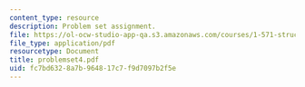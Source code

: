 ```yaml
---
content_type: resource
description: Problem set assignment.
file: https://ol-ocw-studio-app-qa.s3.amazonaws.com/courses/1-571-structural-analysis-and-control-spring-2004/fc7bd6328a7b964817c7f9d7097b2f5e_problemset4.pdf
file_type: application/pdf
resourcetype: Document
title: problemset4.pdf
uid: fc7bd632-8a7b-9648-17c7-f9d7097b2f5e
---
```

